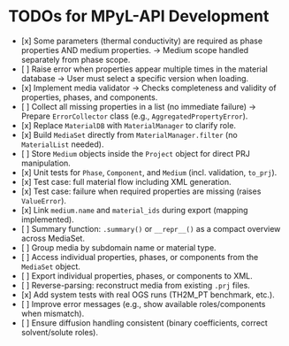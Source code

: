 # TODOs for MPyL-API Development

- \[x\] Some parameters (thermal conductivity) are required as phase properties AND medium properties.
  → Medium scope handled separately from phase scope.
- \[ \] Raise error when properties appear multiple times in the material database
  → User must select a specific version when loading.
- \[x\] Implement media validator
  → Checks completeness and validity of properties, phases, and components.
- \[ \] Collect all missing properties in a list (no immediate failure)
  → Prepare `ErrorCollector` class (e.g., `AggregatedPropertyError`).
- \[x\] Replace `MaterialDB` with `MaterialManager` to clarify role.
- \[x\] Build `MediaSet` directly from `MaterialManager.filter` (no `MaterialList` needed).
- \[ \] Store `Medium` objects inside the `Project` object for direct PRJ manipulation.
- \[x\] Unit tests for `Phase`, `Component`, and `Medium` (incl. validation, `to_prj`).
- \[x\] Test case: full material flow including XML generation.
- \[x\] Test case: failure when required properties are missing (raises `ValueError`).
- \[x\] Link `medium.name` and `material_ids` during export (mapping implemented).
- \[ \] Summary function: `.summary()` or `__repr__()` as a compact overview across MediaSet.
- \[ \] Group media by subdomain name or material type.
- \[ \] Access individual properties, phases, or components from the `MediaSet` object.
- \[ \] Export individual properties, phases, or components to XML.
- \[ \] Reverse-parsing: reconstruct media from existing `.prj` files.
- \[x\] Add system tests with real OGS runs (TH2M_PT benchmark, etc.).
- \[ \] Improve error messages (e.g., show available roles/components when mismatch).
- \[ \] Ensure diffusion handling consistent (binary coefficients, correct solvent/solute roles).
